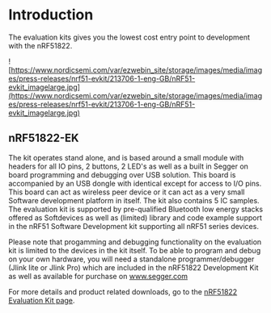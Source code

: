 # Introduction #

The evaluation kits gives you the lowest cost entry point to development with the nRF51822.

![https://www.nordicsemi.com/var/ezwebin_site/storage/images/media/images/press-releases/nrf51-evkit/213706-1-eng-GB/nRF51-evkit_imagelarge.jpg](https://www.nordicsemi.com/var/ezwebin_site/storage/images/media/images/press-releases/nrf51-evkit/213706-1-eng-GB/nRF51-evkit_imagelarge.jpg)

## nRF51822-EK ##
The kit operates stand alone, and is based around a small module with headers for all IO pins, 2 buttons, 2 LED's as well as a built in Segger on board programming and debugging over USB solution. This board is accompanied by an USB dongle with identical except for access to I/O pins. This board can act as wireless peer device or it can act as a very small Software development platform in itself. The kit also contains 5 IC samples. The evaluation kit is supported by pre-qualified Bluetooth low energy stacks offered as Softdevices as well as (limited) library and code example support in the nRF51 Software Development kit supporting all nRF51 series devices.

Please note that progamming and debugging functionality on the evaluation kit is limited to the devices in the kit itself. To be able to program and debug on your own hardware, you will need a standalone programmer/debugger (Jlink lite or Jlink Pro) which are included in the nRF51822 Development Kit as well as available for purchase on www.segger.com

For more details and product related downloads, go to the [nRF51822 Evaluation Kit page](https://www.nordicsemi.com/eng/Products/Bluetooth-R-low-energy/nRF51822-Evaluation-Kit).